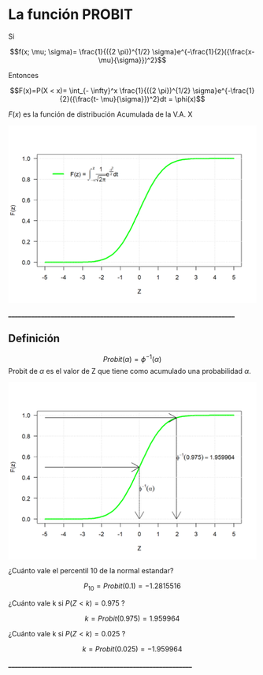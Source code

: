 # La función PROBIT

Si 

$$f(x; \mu; \sigma)= \frac{1}{({2 \pi})^{1/2} \sigma}e^{-\frac{1}{2}({\frac{x- \mu}{\sigma}})^2}$$

Entonces


$$F(x)=P(X < x)= \int_{- \infty}^x \frac{1}{({2 \pi})^{1/2} \sigma}e^{-\frac{1}{2}({\frac{t- \mu}{\sigma}})^2}dt = \phi(x)$$

$F(x)$ es la función de distribución Acumulada de la V.A. X

<img src="04-Probit_files/figure-html/FX-1.png" width="672" style="display: block; margin: auto;" />

**_____________________________________________________________________**

## Definición


$$Probit (\alpha) = \phi ^{-1}(\alpha)$$
Probit de $\alpha$ es el valor de Z que tiene como acumulado una probabilidad $\alpha$.

<img src="04-Probit_files/figure-html/probit-1.png" width="672" style="display: block; margin: auto;" />


¿Cuánto vale el percentil 10 de la normal estandar?

$$P_{10}= Probit(0.1)= -1.2815516 $$

¿Cuánto vale k si $P(Z < k) = 0.975$ ?

$$k = Probit(0.975)= 1.959964 $$

¿Cuánto vale k si $P(Z < k) = 0.025$ ?


$$k = Probit(0.025)= -1.959964 $$

**________________________________________________________**


